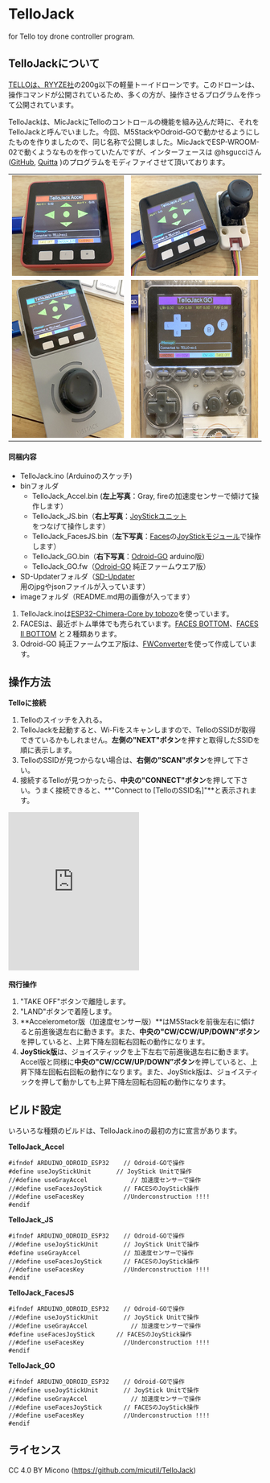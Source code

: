 # TelloJack
for Tello toy drone controller program.

## TelloJackについて
[TELLOは、RYYZE社](https://www.ryzerobotics.com/jp/tello)の200g以下の軽量トーイドローンです。このドローンは、操作コマンドが公開されているため、多くの方が、操作させるプログラムを作って公開されています。

TelloJackは、MicJackにTelloのコントロールの機能を組み込んだ時に、それをTelloJackと呼んでいました。今回、M5StackやOdroid-GOで動かせるようにしたものを作りましたので、同じ名称で公開しました。MicJackでESP-WROOM-02で動くようなものを作っていたんですが、インターフェースは @hsgucciさん([GitHub](https://github.com/hsgucci404/m5stack_tello), [Quitta](https://qiita.com/hsgucci/items/4571c060ece376f80db3) )のプログラムをモディファイさせて頂いております。
<p>
<table border="0">
<tr>
<td><img src=image/accel.jpg Height =200></td>
<td><img src=image/jsUnit.jpg Height=200></td>
</tr>
<tr>
<td><img src=image/facesJs.jpg Height=314></td>
<td><img src=image/odroidGo.jpg Height=314></td>
</tr>
</table>
</p>

#### 同梱内容
- TelloJack.ino (Arduinoのスケッチ)
- binフォルダ
	- TelloJack_Accel.bin (**左上写真**：Gray, fireの加速度センサーで傾けて操作します）
	- TelloJack_JS.bin（**右上写真**：[JoyStickユニット](https://docs.m5stack.com/#/en/unit/joystick)をつなげて操作します）
	- TelloJack_FacesJS.bin（**左下写真**：[Faces](https://docs.m5stack.com/#/en/core/face_kit)の[JoyStickモジュール](https://docs.m5stack.com/#/en/module/joystick)で操作します）
	- TelloJack_GO.bin（**右下写真**：[Odroid-GO](https://www.hardkernel.com/shop/odroid-go/) arduino版）
	- TelloJack_GO.fw（[Odroid-GO](https://www.hardkernel.com/shop/odroid-go/) 純正ファームウエア版）
- SD-Updaterフォルダ（[SD-Updater](https://github.com/tobozo/M5Stack-SD-Updater)用のjpgやjsonファイルが入っています）
- imageフォルダ（README.md用の画像が入ってます）

1. TelloJack.inoは[ESP32-Chimera-Core by tobozo](ttps://github.com/tobozo/ESP32-Chimera-Core)を使っています。
2. FACESは、最近ボトム単体でも売られています。[FACES BOTTOM](https://docs.m5stack.com/#/en/module/faces)、[FACES II BOTTOM](https://docs.m5stack.com/#/en/module/facesII) と２種類あります。
3. Odroid-GO 純正ファームウエア版は、[FWConverter](https://github.com/micutil/Odroid-GO_FWConverter)を使って作成しています。

## 操作方法
**Telloに接続**

1. Telloのスイッチを入れる。
2. TelloJackを起動すると、Wi-Fiをスキャンしますので、TelloのSSIDが取得できているかもしれません。**左側の"NEXT"ボタン**を押すと取得したSSIDを順に表示します。
2. TelloのSSIDが見つからない場合は、**右側の"SCAN"ボタン**を押して下さい。
3. 接続するTelloが見つかったら、**中央の"CONNECT"ボタン**を押して下さい。うまく接続できると、**"Connect to [TelloのSSID名]"**と表示されます。

<iframe width="260" height="315" src="https://www.youtube-nocookie.com/embed/q9aXnZNxYyE" frameborder="0" allow="accelerometer; autoplay; encrypted-media; gyroscope; picture-in-picture" allowfullscreen></iframe>

**飛行操作**

1. "TAKE OFF"ボタンで離陸します。
2. "LAND"ボタンで着陸します。
3. **Accelerometor版（加速度センサー版）**はM5Stackを前後左右に傾けると前進後退左右に動きます。また、**中央の"CW/CCW/UP/DOWN”ボタン**を押していると、上昇下降左回転右回転の動作になります。
3. **JoyStick版**は、ジョイスティックを上下左右で前進後退左右に動きます。Accel版と同様に**中央の"CW/CCW/UP/DOWN”ボタン**を押していると、上昇下降左回転右回転の動作になります。また、JoyStick版は、ジョイスティックを押して動かしても上昇下降左回転右回転の動作になります。

## ビルド設定

いろいろな種類のビルドは、TelloJack.inoの最初の方に宣言があります。

**TelloJack_Accel**

	#ifndef ARDUINO_ODROID_ESP32    // Odroid-GOで操作
	#define useJoyStickUnit       // JoyStick Unitで操作
	//#define useGrayAccel            // 加速度センサーで操作
	//#define useFacesJoyStick      // FACESのJoyStick操作
	//#define useFacesKey           //Underconstruction !!!!
	#endif
	
**TelloJack_JS**

	#ifndef ARDUINO_ODROID_ESP32    // Odroid-GOで操作
	//#define useJoyStickUnit       // JoyStick Unitで操作
	#define useGrayAccel            // 加速度センサーで操作
	//#define useFacesJoyStick      // FACESのJoyStick操作
	//#define useFacesKey           //Underconstruction !!!!
	#endif
	
**TelloJack_FacesJS**

	#ifndef ARDUINO_ODROID_ESP32    // Odroid-GOで操作
	//#define useJoyStickUnit       // JoyStick Unitで操作
	//#define useGrayAccel            // 加速度センサーで操作
	#define useFacesJoyStick      // FACESのJoyStick操作
	//#define useFacesKey           //Underconstruction !!!!
	#endif

**TelloJack_GO**

	#ifndef ARDUINO_ODROID_ESP32    // Odroid-GOで操作
	//#define useJoyStickUnit       // JoyStick Unitで操作
	//#define useGrayAccel            // 加速度センサーで操作
	//#define useFacesJoyStick      // FACESのJoyStick操作
	//#define useFacesKey           //Underconstruction !!!!
	#endif
	

## ライセンス
CC 4.0 BY Micono (https://github.com/micutil/TelloJack)
